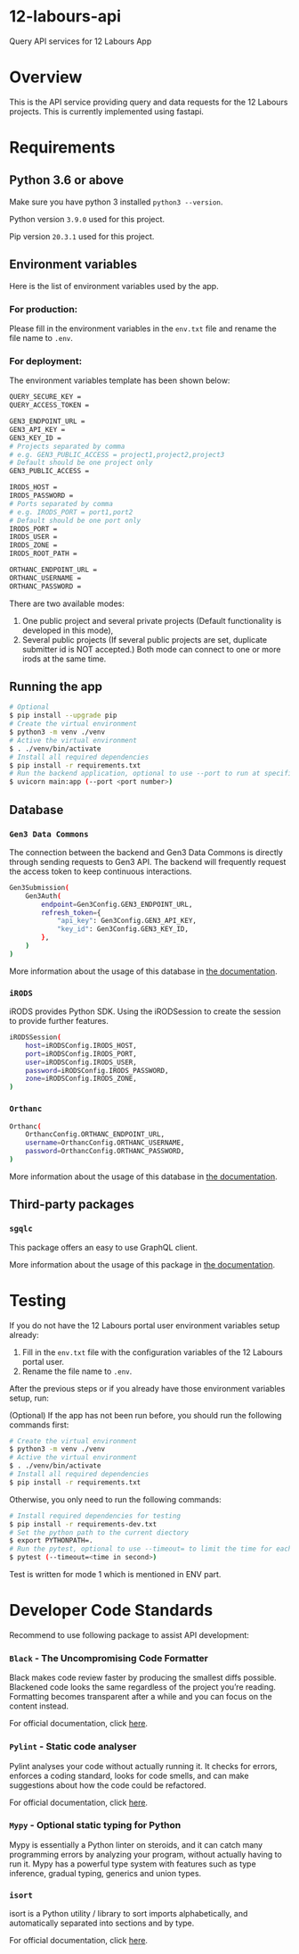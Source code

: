 # 12-labours-api

Query API services for 12 Labours App

# Overview

This is the API service providing query and data requests for the 12 Labours projects. This is currently implemented using fastapi.

# Requirements

## Python 3.6 or above

Make sure you have python 3 installed `python3 --version`.

Python version `3.9.0` used for this project.

Pip version `20.3.1` used for this project.

## Environment variables

Here is the list of environment variables used by the app.

### For production:

Please fill in the environment variables in the `env.txt` file and rename the file name to `.env`.

### For deployment:

The environment variables template has been shown below:

```bash
QUERY_SECURE_KEY =
QUERY_ACCESS_TOKEN =

GEN3_ENDPOINT_URL =
GEN3_API_KEY =
GEN3_KEY_ID =
# Projects separated by comma
# e.g. GEN3_PUBLIC_ACCESS = project1,project2,project3
# Default should be one project only
GEN3_PUBLIC_ACCESS =

IRODS_HOST =
IRODS_PASSWORD =
# Ports separated by comma
# e.g. IRODS_PORT = port1,port2
# Default should be one port only
IRODS_PORT =
IRODS_USER =
IRODS_ZONE =
IRODS_ROOT_PATH =

ORTHANC_ENDPOINT_URL =
ORTHANC_USERNAME =
ORTHANC_PASSWORD =
```

There are two available modes:
1. One public project and several private projects (Default functionality is developed in this mode),
2. Several public projects (If several public projects are set, duplicate submitter id is NOT accepted.)
Both mode can connect to one or more irods at the same time.

## Running the app

```bash
# Optional
$ pip install --upgrade pip
# Create the virtual environment
$ python3 -m venv ./venv
# Active the virtual environment
$ . ./venv/bin/activate
# Install all required dependencies
$ pip install -r requirements.txt
# Run the backend application, optional to use --port to run at specific port
$ uvicorn main:app (--port <port number>)
```

## Database

### `Gen3 Data Commons`

The connection between the backend and Gen3 Data Commons is directly through sending requests to Gen3 API. The backend will frequently request the access token to keep continuous interactions.

```bash
Gen3Submission(
    Gen3Auth(
        endpoint=Gen3Config.GEN3_ENDPOINT_URL,
        refresh_token={
            "api_key": Gen3Config.GEN3_API_KEY,
            "key_id": Gen3Config.GEN3_KEY_ID,
        },
    )
)
```

More information about the usage of this database in [the documentation](https://gen3.org/resources/user/using-api/).

### `iRODS`

iRODS provides Python SDK. Using the iRODSession to create the session to provide further features.

```bash
iRODSSession(
    host=iRODSConfig.IRODS_HOST,
    port=iRODSConfig.IRODS_PORT,
    user=iRODSConfig.IRODS_USER,
    password=iRODSConfig.IRODS_PASSWORD,
    zone=iRODSConfig.IRODS_ZONE,
)
```

### `Orthanc`

```bash
Orthanc(
    OrthancConfig.ORTHANC_ENDPOINT_URL,
    username=OrthancConfig.ORTHANC_USERNAME,
    password=OrthancConfig.ORTHANC_PASSWORD,
)
```

More information about the usage of this database in [the documentation](https://github.com/irods/python-irodsclient).

## Third-party packages

### `sgqlc`

This package offers an easy to use GraphQL client.

More information about the usage of this package in [the documentation](https://sgqlc.readthedocs.io/en/latest/).

# Testing

If you do not have the 12 Labours portal user environment variables setup already:

1. Fill in the `env.txt` file with the configuration variables of the 12 Labours portal user.
2. Rename the file name to `.env`.

After the previous steps or if you already have those environment variables setup, run:

(Optional) If the app has not been run before, you should run the following commands first:

```bash
# Create the virtual environment
$ python3 -m venv ./venv
# Active the virtual environment
$ . ./venv/bin/activate
# Install all required dependencies
$ pip install -r requirements.txt
```

Otherwise, you only need to run the following commands:

```bash
# Install required dependencies for testing
$ pip install -r requirements-dev.txt
# Set the python path to the current diectory
$ export PYTHONPATH=.
# Run the pytest, optional to use --timeout= to limit the time for each test case
$ pytest (--timeout=<time in second>)
```

Test is written for mode 1 which is mentioned in ENV part.

# Developer Code Standards

Recommend to use following package to assist API development:

### `Black` - The Uncompromising Code Formatter

Black makes code review faster by producing the smallest diffs possible. Blackened code looks the same regardless of the project you’re reading. Formatting becomes transparent after a while and you can focus on the content instead.

For official documentation, click [here](https://black.readthedocs.io/en/stable/).

### `Pylint` - Static code analyser

Pylint analyses your code without actually running it. It checks for errors, enforces a coding standard, looks for code smells, and can make suggestions about how the code could be refactored.

For official documentation, click [here](https://pylint.readthedocs.io/en/stable/).

### `Mypy` - Optional static typing for Python

Mypy is essentially a Python linter on steroids, and it can catch many programming errors by analyzing your program, without actually having to run it. Mypy has a powerful type system with features such as type inference, gradual typing, generics and union types.

### `isort`

isort is a Python utility / library to sort imports alphabetically, and automatically separated into sections and by type.

For official documentation, click [here](https://pycqa.github.io/isort/).
